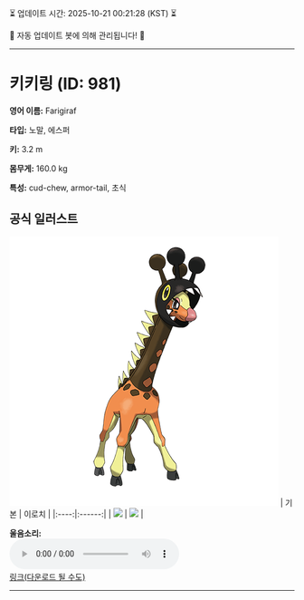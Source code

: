 
⏳ 업데이트 시간: 2025-10-21 00:21:28 (KST) ⏳

🤖 자동 업데이트 봇에 의해 관리됩니다! 🤖

---

# 키키링 (ID: 981)
**영어 이름:** Farigiraf

**타입:** 노말, 에스퍼

**키:** 3.2 m

**몸무게:** 160.0 kg

**특성:** cud-chew, armor-tail, 초식

## 공식 일러스트
![](https://raw.githubusercontent.com/PokeAPI/sprites/master/sprites/pokemon/other/official-artwork/981.png)
| 기본 | 이로치 |
|:----:|:------:|
| <img src="http://play.pokemonshowdown.com/sprites/ani/farigiraf.gif" width="200"> | <img src="http://play.pokemonshowdown.com/sprites/ani-shiny/farigiraf.gif" width="200"> |

**울음소리:**<br><audio controls src="https://raw.githubusercontent.com/PokeAPI/cries/main/cries/pokemon/latest/981.ogg"></audio><br> [링크(다운로드 될 수도)](https://raw.githubusercontent.com/PokeAPI/cries/main/cries/pokemon/latest/981.ogg)


---

